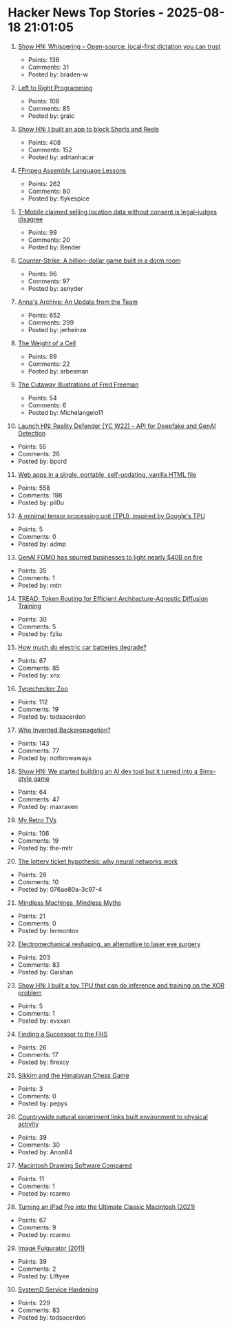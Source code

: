 # Hacker News Top Stories - 2025-08-18 21:01:05

1. [Show HN: Whispering – Open-source, local-first dictation you can trust](https://github.com/epicenter-so/epicenter/tree/main/apps/whispering)
   - Points: 136
   - Comments: 31
   - Posted by: braden-w

2. [Left to Right Programming](https://graic.net/p/left-to-right-programming)
   - Points: 108
   - Comments: 85
   - Posted by: graic

3. [Show HN: I built an app to block Shorts and Reels](https://scrollguard.app/)
   - Points: 408
   - Comments: 152
   - Posted by: adrianhacar

4. [FFmpeg Assembly Language Lessons](https://github.com/FFmpeg/asm-lessons)
   - Points: 262
   - Comments: 80
   - Posted by: flykespice

5. [T-Mobile claimed selling location data without consent is legal–judges disagree](https://arstechnica.com/tech-policy/2025/08/t-mobile-claimed-selling-location-data-without-consent-is-legal-judges-disagree/)
   - Points: 99
   - Comments: 20
   - Posted by: Bender

6. [Counter-Strike: A billion-dollar game built in a dorm room](https://www.nytimes.com/2025/08/18/arts/counter-strike-half-life-minh-le.html)
   - Points: 96
   - Comments: 97
   - Posted by: asnyder

7. [Anna's Archive: An Update from the Team](https://annas-archive.org/blog/an-update-from-the-team.html)
   - Points: 652
   - Comments: 299
   - Posted by: jerheinze

8. [The Weight of a Cell](https://www.asimov.press/p/cell-weight)
   - Points: 69
   - Comments: 22
   - Posted by: arbesman

9. [The Cutaway Illustrations of Fred Freeman](https://5wgraphicsblog.com/2016/10/24/the-cutaway-illustrations-of-fred-freeman/)
   - Points: 54
   - Comments: 6
   - Posted by: Michelangelo11

10. [Launch HN: Reality Defender (YC W22) – API for Deepfake and GenAI Detection](https://www.realitydefender.com/platform/api)
   - Points: 55
   - Comments: 26
   - Posted by: bpcrd

11. [Web apps in a single, portable, self-updating, vanilla HTML file](https://hyperclay.com/)
   - Points: 558
   - Comments: 198
   - Posted by: pil0u

12. [A minimal tensor processing unit (TPU), inspired by Google's TPU](https://github.com/tiny-tpu-v2/tiny-tpu)
   - Points: 5
   - Comments: 0
   - Posted by: admp

13. [GenAI FOMO has spurred businesses to light nearly $40B on fire](https://www.theregister.com/2025/08/18/generative_ai_zero_return_95_percent/)
   - Points: 35
   - Comments: 1
   - Posted by: rntn

14. [TREAD: Token Routing for Efficient Architecture-Agnostic Diffusion Training](https://arxiv.org/abs/2501.04765)
   - Points: 30
   - Comments: 5
   - Posted by: fzliu

15. [How much do electric car batteries degrade?](https://www.sustainabilitybynumbers.com/p/electric-car-battery-degradation)
   - Points: 67
   - Comments: 85
   - Posted by: xnx

16. [Typechecker Zoo](https://sdiehl.github.io/typechecker-zoo/)
   - Points: 112
   - Comments: 19
   - Posted by: todsacerdoti

17. [Who Invented Backpropagation?](https://people.idsia.ch/~juergen/who-invented-backpropagation.html)
   - Points: 143
   - Comments: 77
   - Posted by: nothrowaways

18. [Show HN: We started building an AI dev tool but it turned into a Sims-style game](https://www.youtube.com/watch?v=sRPnX_f2V_c)
   - Points: 64
   - Comments: 47
   - Posted by: maxraven

19. [My Retro TVs](https://www.myretrotvs.com/)
   - Points: 106
   - Comments: 19
   - Posted by: the-mitr

20. [The lottery ticket hypothesis: why neural networks work](https://nearlyright.com/how-ai-researchers-accidentally-discovered-that-everything-they-thought-about-learning-was-wrong/)
   - Points: 28
   - Comments: 10
   - Posted by: 076ae80a-3c97-4

21. [Mindless Machines, Mindless Myths](https://lareviewofbooks.org/article/mindless-machines-mindless-myths/)
   - Points: 21
   - Comments: 0
   - Posted by: lermontov

22. [Electromechanical reshaping,  an alternative to laser eye surgery](https://medicalxpress.com/news/2025-08-alternative-lasik-lasers.html)
   - Points: 203
   - Comments: 83
   - Posted by: Gaishan

23. [Show HN: I built a toy TPU that can do inference and training on the XOR problem](https://www.tinytpu.com)
   - Points: 5
   - Comments: 1
   - Posted by: evxxan

24. [Finding a Successor to the FHS](https://lwn.net/SubscriberLink/1032947/67e23ce1a3f9f129/)
   - Points: 26
   - Comments: 17
   - Posted by: firexcy

25. [Sikkim and the Himalayan Chess Game](https://www.historytoday.com/archive/feature/sikkim-and-himalayan-chess-game)
   - Points: 3
   - Comments: 0
   - Posted by: pepys

26. [Countrywide natural experiment links built environment to physical activity](https://www.nature.com/articles/s41586-025-09321-3)
   - Points: 39
   - Comments: 30
   - Posted by: Anon84

27. [Macintosh Drawing Software Compared](https://blog.gingerbeardman.com/2021/04/24/macintosh-drawing-software-compared/)
   - Points: 11
   - Comments: 1
   - Posted by: rcarmo

28. [Turning an iPad Pro into the Ultimate Classic Macintosh (2021)](https://blog.gingerbeardman.com/2021/04/17/turning-an-ipad-pro-into-the-ultimate-classic-macintosh/)
   - Points: 67
   - Comments: 9
   - Posted by: rcarmo

29. [Image Fulgurator (2011)](https://juliusvonbismarck.com/bank/index.php/projects/image-fulgurator/2/)
   - Points: 39
   - Comments: 2
   - Posted by: Liftyee

30. [SystemD Service Hardening](https://roguesecurity.dev/blog/systemd-hardening)
   - Points: 229
   - Comments: 83
   - Posted by: todsacerdoti

